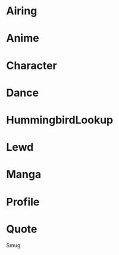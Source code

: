 Airing
===
Anime
===
Character
===
Dance
===
HummingbirdLookup
===
Lewd
===
Manga
===
Profile
===
Quote
===
Smug
